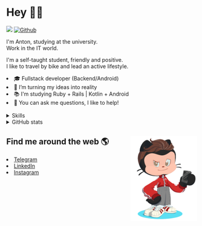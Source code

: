 # Hey 👋🏻 

![](https://komarev.com/ghpvc/?username=your-github-HarshBarash&color=grey) [![Github](https://img.shields.io/github/followers/HarshBarash?label=Follow&style=social)](https://github.com/HarshBarash)

I'm Anton, studying at the university. <br/>
Work in the IT world. 

I'm a self-taught student, friendly and positive. <br />
I like to travel by bike and lead an active lifestyle.

   <li>🎓 Fullstack developer (Backend/Android) </li>
   <li>🎯 I’m turning my ideas into reality </li>
   <li>📚 I'm studying Ruby + Rails | Kotlin + Android </li>
   <li>💬 You can ask me questions, I like to help! </li>

<br/>


<details>
    <summary> Skills </summary>
   <p>
      <br/>
      <img src="https://img.shields.io/badge/Ruby_on_Rails-CC0000?style=for-the-badge&logo=ruby-on-            rails&logoColor=white" />
      <img src="https://img.shields.io/badge/Ruby-CC342D?style=for-the-badge&logo=ruby&logoColor=white" />
      <img src="https://img.shields.io/badge/Bootstrap-563D7C?style=for-the-badge&logo=bootstrap&logoColor=white" />
      <img src="https://img.shields.io/badge/PostgreSQL-316192?style=for-the-badge&logo=postgresql&logoColor=white" />
      <img src="https://img.shields.io/badge/SQLite-07405E?style=for-the-badge&logo=sqlite&logoColor=white" />
      <img src="https://img.shields.io/badge/Heroku-430098?style=for-the-badge&logo=heroku&logoColor=white"/>
      <img src="https://img.shields.io/badge/GitHub-100000?style=for-the-badge&logo=github&logoColor=white" />
      <br/>
      <img src="https://img.shields.io/badge/Android-3DDC84?style=for-the-badge&logo=android&logoColor=white" />
      <img src="https://img.shields.io/badge/Kotlin-0095D5?&style=for-the-badge&logo=kotlin&logoColor=white" />
      <img src="https://img.shields.io/badge/Java-ED8B00?style=for-the-badge&logo=java&logoColor=white" />
      <img src="https://img.shields.io/badge/Figma-F24E1E?style=for-the-badge&logo=figma&logoColor=white" />
      <img src="https://img.shields.io/badge/firebase-ffca28?style=for-the-badge&logo=firebase&logoColor=black" />
      <img src="https://img.shields.io/badge/Python-FFD43B?style=for-the-badge&logo=python&logoColor=darkgreen" />
      <img src="https://img.shields.io/badge/Trello-0052CC?style=for-the-badge&logo=trello&logoColor=white" />
      <img src="https://img.shields.io/badge/Ubuntu-E95420?style=for-the-badge&logo=ubuntu&logoColor=white" />

   </details>


<details>
    <summary> GitHub stats</summary>
    <br />
   
<!--START_SECTION:waka-->
**🐱 My GitHub Data** 

> 🏆 116 Contributions in the Year 2022
 > 
> 📦 285.8 kB Used in GitHub's Storage 
 > 
> 🚫 Not Opted to Hire
 > 
> 📜 18 Public Repositories 
 > 
> 🔑 20 Private Repositories  
 > 
**I'm an Early 🐤** 

```text
🌞 Morning    100 commits    █████░░░░░░░░░░░░░░░░░░░░   19.57% 
🌆 Daytime    157 commits    ███████░░░░░░░░░░░░░░░░░░   30.72% 
🌃 Evening    228 commits    ███████████░░░░░░░░░░░░░░   44.62% 
🌙 Night      26 commits     █░░░░░░░░░░░░░░░░░░░░░░░░   5.09%

```
📅 **I'm Most Productive on Friday** 

```text
Monday       49 commits     ██░░░░░░░░░░░░░░░░░░░░░░░   9.59% 
Tuesday      70 commits     ███░░░░░░░░░░░░░░░░░░░░░░   13.7% 
Wednesday    58 commits     ██░░░░░░░░░░░░░░░░░░░░░░░   11.35% 
Thursday     55 commits     ██░░░░░░░░░░░░░░░░░░░░░░░   10.76% 
Friday       121 commits    ██████░░░░░░░░░░░░░░░░░░░   23.68% 
Saturday     84 commits     ████░░░░░░░░░░░░░░░░░░░░░   16.44% 
Sunday       74 commits     ███░░░░░░░░░░░░░░░░░░░░░░   14.48%

```


📊 **This Week I Spent My Time On** 

```text
⌚︎ Time Zone: Europe/Moscow

💬 Programming Languages: 
Ruby                     9 hrs 49 mins       ███████░░░░░░░░░░░░░░░░░░   27.87% 
Kotlin                   9 hrs 9 mins        ██████░░░░░░░░░░░░░░░░░░░   26.0% 
XML                      7 hrs 24 mins       █████░░░░░░░░░░░░░░░░░░░░   21.03% 
ERB                      3 hrs 47 mins       ██░░░░░░░░░░░░░░░░░░░░░░░   10.78% 
YAML                     1 hr 36 mins        █░░░░░░░░░░░░░░░░░░░░░░░░   4.57%

🔥 Editors: 
RubyMine                 18 hrs 33 mins      █████████████░░░░░░░░░░░░   52.68% 
Android Studio           16 hrs 40 mins      ███████████░░░░░░░░░░░░░░   47.32%

💻 Operating System: 
Linux                    35 hrs 13 mins      █████████████████████████   100.0%

```

**I Mostly Code in Ruby** 

```text
Ruby                     13 repos            █████████░░░░░░░░░░░░░░░░   36.11% 
Kotlin                   10 repos            ███████░░░░░░░░░░░░░░░░░░   27.78% 
Java                     7 repos             ████░░░░░░░░░░░░░░░░░░░░░   19.44% 
JavaScript               4 repos             ██░░░░░░░░░░░░░░░░░░░░░░░   11.11% 
Python                   2 repos             █░░░░░░░░░░░░░░░░░░░░░░░░   5.56%

```



 Last Updated on 23/01/2022 16:14:19 UTC
<!--END_SECTION:waka-->
   
<!--    <p align="center">
        <img src="https://github-profile-trophy.vercel.app/?username=HarshBarash&theme=darkhub&margin-w=15" alt="Trophies GitHub" />
    </p>
 -->
   
</details>

## Find me around the web 🌎 <a href="https://github.com//HarshBarash"><img align="right" width="175" height="225" src="https://github.com/HarshBarash/HarshBarash/blob/master/app/assets/images/antonbaranov.png"></a>
<li> <a href="https://t.me/HarshBarash"> Telegram </a> </li>
<li> <a href="https://linkedin.com/in/HarshBarash"> LinkedIn </a> </li>
<li> <a href="https://www.instagram.com/harsh.barash/"> Instagram </a> </li>
